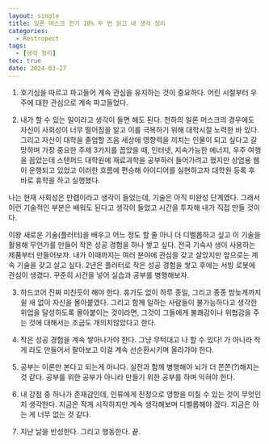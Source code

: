 ```yaml
---
layout: single
title: 일론 머스크 전기 10% 두 번 읽고 내 생각 정리 
categories:
  - Restropect
tags:
  - [생각 정리]
toc: true
date: 2024-03-27
---
```


1. 호기심을 따르고 파고들어 계속 관심을 유지하는 것이 중요하다. 
어린 시절부터 우주에 대한 관심으로 계속 파고들었다.

2. 내가 할 수 있는 일이라고 생각이 들면 해도 된다. 
천하의 일론 머스크의 경우에도 자신이 사회성이 너무 떨어짐을 알고 이를 극복하기 위해 대학시절 노력한 바 있다. 그리고 자신이 대학을 졸업할 즈음 세상에 영향력을 끼치는 인물이 되고 싶다고 갈망하며 가장 중요한 주제 3가지를 꼽았을 때, 인터넷, 지속가능한 에너지, 우주 여행을 꼽았는데 스탠퍼드 대학원에 재료과학을 공부하러 들어가려고 했지만 상업용 웹이 운행되고 있었고 이러한 흐름에 편승해 아이디어를 실현하고자 대학원 등록 후 바로 휴학을 하고 실행했다.

나는 현재 사회성은 만렙이라고 생각이 들었는데, 기술은 아직 미완성 단계였다. 그래서 이런 기술적인 부분은 배워도 된다고 생각이 들었고 시간을 투자해 내가 직접 만들 것이다.

이왕 새로운 기술(플러터)을 배우고 어느 정도 할 줄 아니 더 디벨롭하고 싶고 이 기술을 활용해 무언가를 만들어 작은 성공 경험을 하나 쌓고 싶다. 전국 기숙사 생이 사용하는 제품부터 만들어보자. 내가 이때까지는 여러 분야에 관심을 갖고 살았지만 앞으로는 계속 기술을 갖고 살고 싶다. 2년은 플러터로 작은 성공 경험을 쌓고 후에는 서빙 로봇에 관심이 생겼다. 꾸준히 시간을 넣어 실습과 공부를 병행해보자.

3. 하드코어
진짜 미친듯이 해야 한다. 휴가도 없이 하루 종일, 그리고 종종 밤늦게까지 쉴 새 없이 자신을 몰아붙였다. 그리고 함께 일하는 사람들이 불가능하다고 생각한 위업을 달성하도록 몰아붙이는 것이라면, 그것이 그들에게 불쾌감이나 위협감을 주는 것에 대해서는 조금도 개의치않았다고 한다. 

4. 작은 성공 경험을 계속 쌓아나가야 한다. 
그냥 무턱대고 나 할 수 있다! 가 아니라 작게 라도 만들어서 팔아보고 이걸 계속 선순환시키며 올라가야 한다.

5. 공부는 이론만 본다고 되는게 아니다. 
실전과 함께 병행해야 뇌가 더 쫀쫀(?)해지는 것 같다. 공부를 위한 공부가 아니라 만들기 위한 공부를 하며 익혀야 한다.

6. 내 강점 중 하나가 존재감인데, 인류에게 진정으로 영향을 미칠 수 있는 것이 무엇인지 생각한다. 
지금은 작게 시작하지만 계속 생각해보며 디벨롭해야 겠다. 지금은 아는 게 너무 없는 것 같다. 

7. 지난 날을 반성한다. 그리고 행동한다. 끝.
